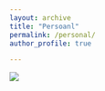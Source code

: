 ```yaml
---
layout: archive
title: "Persoanl"
permalink: /personal/
author_profile: true

---
```

<img src="https://renjie-woo.github.io/images/profile.png" />

